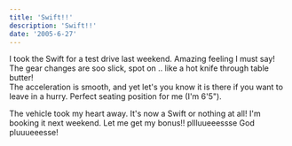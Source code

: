 ```yaml
---
title: 'Swift!!'
description: 'Swift!!'
date: '2005-6-27'
---
```


I took the Swift for a test drive last weekend. Amazing feeling I must say! The gear changes are soo slick, spot on .. like a hot knife through table butter!  
The acceleration is smooth, and yet let's you know it is there if you want to leave in a hurry. Perfect seating position for me (I'm 6'5").

The vehicle took my heart away. It's now a Swift or nothing at all! I'm booking it next weekend. Let me get my bonus!! pllluueeessse God pluuueeesse!